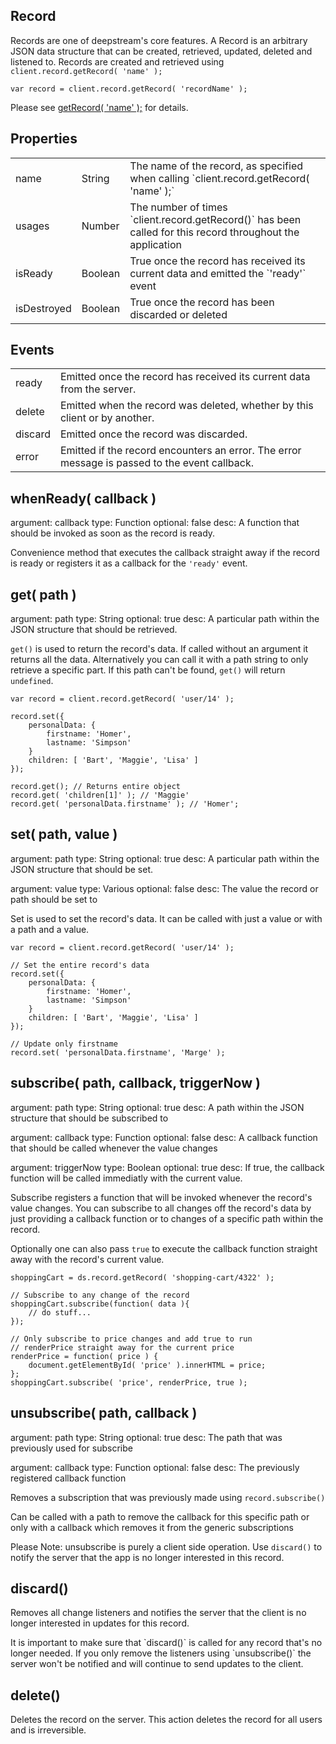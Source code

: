 Record
----------------------------------
Records are one of deepstream's core features. A Record is an arbitrary JSON data structure that can be created, retrieved, updated, deleted and listened to. Records are created and retrieved using
`client.record.getRecord( 'name' );`

	var record = client.record.getRecord( 'recordName' );

Please see <a href="client.record.html#getRecord( name )">getRecord( 'name' );</a> for details.

Properties
----------------------------------
<table class="mini">
<tbody>

<tr>
<td>name</td>
<td>String</td>
<td>The name of the record, as specified when calling `client.record.getRecord( 'name' );`</td>
</tr>

<tr>
<td>usages</td>
<td>Number</td>
<td>The number of times `client.record.getRecord()` has been called for this record throughout the application</td>
</tr>

<tr>
<td>isReady</td>
<td>Boolean</td>
<td>True once the record has received its current data and emitted the `'ready'` event</td>
</tr>

<tr>
<td>isDestroyed</td>
<td>Boolean</td>
<td>True once the record has been discarded or deleted</td>
</tr>

</tbody>
</table>

Events
-----------------------------------
<table class="mini">
<tbody>

<tr>
<td>ready</td>
<td>Emitted once the record has received its current data from the server.</td>
</tr>

<tr>
<td>delete</td>
<td>Emitted when the record was deleted, whether by this client or by another.</td>
</tr>

<tr>
<td>discard</td>
<td>Emitted once the record was discarded.</td>
</tr>

<tr>
<td>error</td>
<td>Emitted if the record encounters an error. The error message is passed to the event callback.</td>
</tr>

</tbody>
</table>

whenReady( callback )
---------------------------------------------------
argument: callback
type: Function
optional: false
desc: A function that should be invoked as soon as the record is ready.

Convenience method that executes the callback straight away if the record is ready or registers it as a callback for the `'ready'` event.

get( path )
---------------------------------------------------
argument: path
type: String
optional: true
desc: A particular path within the JSON structure that should be retrieved.

`get()` is used to return the record's data. If called without an argument it returns all the data. Alternatively you can call it with a path string to only retrieve a specific part. If this path can't be found, `get()` will return `undefined`.


	var record = client.record.getRecord( 'user/14' );

	record.set({
		personalData: {
			firstname: 'Homer',
			lastname: 'Simpson'
		}
		children: [ 'Bart', 'Maggie', 'Lisa' ]
	});

	record.get(); // Returns entire object
	record.get( 'children[1]' ); // 'Maggie'
	record.get( 'personalData.firstname' ); // 'Homer';




set( path, value )
---------------------------------------------------
argument: path
type: String
optional: true
desc: A particular path within the JSON structure that should be set.

argument: value
type: Various
optional: false
desc: The value the record or path should be set to

Set is used to set the record's data. It can be called with just a value or with a path and a value.

	var record = client.record.getRecord( 'user/14' );

	// Set the entire record's data
	record.set({
		personalData: {
			firstname: 'Homer',
			lastname: 'Simpson'
		}
		children: [ 'Bart', 'Maggie', 'Lisa' ]
	});

	// Update only firstname
	record.set( 'personalData.firstname', 'Marge' );



subscribe( path, callback, triggerNow )
--------------------------------------------------
argument: path
type: String
optional: true
desc: A path within the JSON structure that should be subscribed to

argument: callback
type: Function
optional: false
desc: A callback function that should be called whenever the value changes

argument: triggerNow
type: Boolean
optional: true
desc: If true, the callback function will be called immediatly with the current value.

Subscribe registers a function that will be invoked whenever the record's value changes. You can subscribe to all changes off the record's data by just providing a callback function or to changes of a specific path within the record.

Optionally one can also pass `true` to execute the callback function straight away with the record's current value.

	shoppingCart = ds.record.getRecord( 'shopping-cart/4322' );

	// Subscribe to any change of the record
	shoppingCart.subscribe(function( data ){
		// do stuff...
	});

	// Only subscribe to price changes and add true to run
	// renderPrice straight away for the current price
	renderPrice = function( price ) {
		document.getElementById( 'price' ).innerHTML = price;
	};
	shoppingCart.subscribe( 'price', renderPrice, true );

unsubscribe( path, callback )
--------------------------------------------------
argument: path
type: String
optional: true
desc: The path that was previously used for subscribe

argument: callback
type: Function
optional: false
desc: The previously registered callback function

Removes a subscription that was previously made using `record.subscribe()`

Can be called with a path to remove the callback for this specific
path or only with a callback which removes it from the generic subscriptions

Please Note: unsubscribe is purely a client side operation. Use `discard()` to notify the server
that the app is no longer interested in this record.

discard()
-----------------------------------------------------
Removes all change listeners and notifies the server that the client is
no longer interested in updates for this record.

<div class="info">
It is important to make sure that `discard()` is called for any record that's no longer needed. If you only remove the listeners using `unsubscribe()` the server won't be notified and will continue to send updates to the client.
</div>

delete()
-----------------------------------------------------
Deletes the record on the server. This action deletes the record for all users and is irreversible.

</div>
